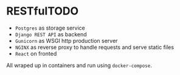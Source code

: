# RESTfulTODO

- `Postgres` as storage service
- `Django REST API` as backend
- `Gunicorn` as WSGI http production server
- `NGINX` as reverse proxy to handle requests and serve static files
- `React` on fronted 

All wraped up in containers and run using `docker-compose`.
